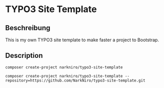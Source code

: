 # TYPO3 Site Template

## Beschreibung

This is my own TYPO3 site template to make faster a project to Bootstrap.

## Description

```shell
composer create-project narkniro/typo3-site-template
```

```shell
composer create-project narkniro/typo3-site-template --repository=https://github.com/NarkNiro/typo3-site-template.git
```
